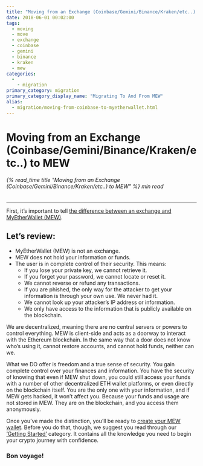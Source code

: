 ```yaml
---
title: "Moving from an Exchange (Coinbase/Gemini/Binance/Kraken/etc..) to MEW"
date: 2018-06-01 00:02:00
tags:
  - moving
  - move
  - exchange
  - coinbase
  - gemini
  - binance
  - kraken
  - mew
categories:
  - 
    - migration
primary_category: migration
primary_category_display_name: "Migrating To And From MEW"
alias:
  - migration/moving-from-coinbase-to-myetherwallet.html
---
```


# __Moving from an Exchange (Coinbase/Gemini/Binance/Kraken/etc..) to MEW__
###### {% read_time title "Moving from an Exchange (Coinbase/Gemini/Binance/Kraken/etc..) to MEW" %} min read
***

First, it’s important to tell [the difference between an exchange and MyEtherWallet (MEW)](/@@@@@@/getting-started/difference-between-mew-and-exchange/).

## __Let’s review:__

* MyEtherWallet (MEW) is not an exchange.
* MEW does not hold your information or funds.
* The user is in complete control of their security. This means:
    * If you lose your private key, we cannot retrieve it.
    * If you forget your password, we cannot locate or reset it.
    * We cannot reverse or refund any transactions.
    * If you are phished, the only way for the attacker to get your information is through your own use. We never had it.
    * We cannot look up your attacker’s IP address or information.
    * We only have access to the information that is publicly available on the blockchain.

We are decentralized, meaning there are no central servers or powers to control everything. MEW is client-side and acts as a doorway to interact with the Ethereum blockchain. In the same way that a door does not know who’s using it, cannot restore accounts, and cannot hold funds, neither can we.

What we DO offer is freedom and a true sense of security. You gain complete control over your finances and information. You have the security of knowing that even if MEW shut down, you could still access your funds with a number of other decentralized ETH wallet platforms, or even directly on the blockchain itself. You are the only one with your information, and if MEW gets hacked, it won’t affect you. Because your funds and usage are not stored in MEW. They are on the blockchain, and you access them anonymously.

Once you’ve made the distinction, you’ll be ready to [create your MEW wallet](/@@@@@@/getting-started/how-to-create-a-wallet/). Before you do that, though, we suggest you read through our [‘Getting Started’](/@@@@@@/getting-started/how-to-create-a-wallet/) category. It contains all the knowledge you need to begin your crypto journey with confidence.

### Bon voyage!
